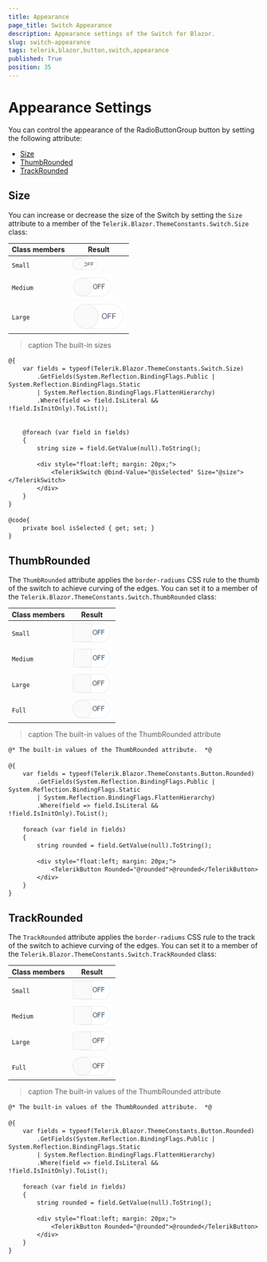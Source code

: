 ```yaml
---
title: Appearance
page_title: Switch Appearance
description: Appearance settings of the Switch for Blazor.
slug: switch-appearance
tags: telerik,blazor,button,switch,appearance
published: True
position: 35
---
```


# Appearance Settings

You can control the appearance of the RadioButtonGroup button by setting the following attribute:

* [Size](#size)
* [ThumbRounded](#thumbrounded)
* [TrackRounded](#trackrounded)


## Size

You can increase or decrease the size of the Switch by setting the `Size` attribute to a member of the `Telerik.Blazor.ThemeConstants.Switch.Size` class:

| Class members | Result |
|---------------|--------|
|`Small`|![button-small](images/switch-size-small.png)|
|`Medium`|![button-medium](images/switch-size-medium.png)|
|`Large` |![button-large](images/switch-size-large.png)|

>caption The built-in sizes

````CSHTML
@{
    var fields = typeof(Telerik.Blazor.ThemeConstants.Switch.Size)
        .GetFields(System.Reflection.BindingFlags.Public | System.Reflection.BindingFlags.Static
        | System.Reflection.BindingFlags.FlattenHierarchy)
        .Where(field => field.IsLiteral && !field.IsInitOnly).ToList();


    @foreach (var field in fields)
    {
        string size = field.GetValue(null).ToString();

        <div style="float:left; margin: 20px;">
            <TelerikSwitch @bind-Value="@isSelected" Size="@size"></TelerikSwitch>
        </div>
    }
}

@code{
    private bool isSelected { get; set; }
}
````

## ThumbRounded

The `ThumbRounded` attribute applies the `border-radiums` CSS rule to the thumb of the switch to achieve curving of the edges. You can set it to a member of the `Telerik.Blazor.ThemeConstants.Switch.ThumbRounded` class:

| Class members | Result |
|------------|--------|
|`Small` |![button-rounded](images/switch-thumbrounded-small.png)|
|`Medium`|![button-rounded](images/switch-thumbrounded-medium.png)|
|`Large`|![button-rounded](images/switch-thumbrounded-large.png)|
|`Full`|![button-rounded](images/switch-thumbrounded-full.png)|

>caption The built-in values of the ThumbRounded attribute

````CSHTML
@* The built-in values of the ThumbRounded attribute.  *@

@{
    var fields = typeof(Telerik.Blazor.ThemeConstants.Button.Rounded)
        .GetFields(System.Reflection.BindingFlags.Public | System.Reflection.BindingFlags.Static
        | System.Reflection.BindingFlags.FlattenHierarchy)
        .Where(field => field.IsLiteral && !field.IsInitOnly).ToList();

    foreach (var field in fields)
    {
        string rounded = field.GetValue(null).ToString();

        <div style="float:left; margin: 20px;">
            <TelerikButton Rounded="@rounded">@rounded</TelerikButton>
        </div>
    }
}
````

## TrackRounded

The `TrackRounded` attribute applies the `border-radiums` CSS rule to the track of the switch to achieve curving of the edges. You can set it to a member of the `Telerik.Blazor.ThemeConstants.Switch.TrackRounded` class:

| Class members | Result |
|------------|--------|
|`Small` |![button-rounded](images/switch-thumbrounded-small.png)|
|`Medium`|![button-rounded](images/switch-thumbrounded-medium.png)|
|`Large`|![button-rounded](images/switch-thumbrounded-large.png)|
|`Full`|![button-rounded](images/switch-thumbrounded-full.png)|

>caption The built-in values of the ThumbRounded attribute

````CSHTML
@* The built-in values of the ThumbRounded attribute.  *@

@{
    var fields = typeof(Telerik.Blazor.ThemeConstants.Button.Rounded)
        .GetFields(System.Reflection.BindingFlags.Public | System.Reflection.BindingFlags.Static
        | System.Reflection.BindingFlags.FlattenHierarchy)
        .Where(field => field.IsLiteral && !field.IsInitOnly).ToList();

    foreach (var field in fields)
    {
        string rounded = field.GetValue(null).ToString();

        <div style="float:left; margin: 20px;">
            <TelerikButton Rounded="@rounded">@rounded</TelerikButton>
        </div>
    }
}
````

